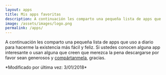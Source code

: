 ```yaml
---
layout: apps
title: Mis apps favoritas
description: A continuación les comparto una pequeña lista de apps que uso a diario para hacerme la existencia más fácil y feliz. Si ustedes conocen alguna app interesante o usan alguna que creen que merezca la pena descargarse por favor sean generosos y compártanmela. Gracias de antemano.
image: /assets/images/logo.png
permalink: /apps/
---
```


A continuación les comparto una pequeña lista de apps que uso a diario para hacerme la existencia más fácil y feliz. Si ustedes conocen alguna app interesante o usan alguna que creen que merezca la pena descargarse por favor sean generosos y [compártanmela][1], gracias.

<p class="text-center">*Modificado por última vez: 3/01/2018*</p>

[1]: /contacto/